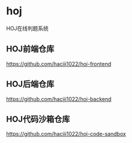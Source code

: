 # hoj

HOJ在线判题系统


## HOJ前端仓库

https://github.com/haciii1022/hoj-frontend

## HOJ后端仓库

https://github.com/haciii1022/hoj-backend

## HOJ代码沙箱仓库

https://github.com/haciii1022/hoj-code-sandbox
